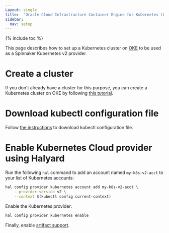 ```yaml
---
Layout: single
title:  "Oracle Cloud Infrastructure Container Engine for Kubernetes (OKE) Setup"
sidebar:
  nav: setup
---
```


{% include toc %}

This page describes how to set up a Kubernetes cluster on
[OKE](https://cloud.oracle.com/containers/kubernetes-engine/) to be used as a Spinnaker
Kubernetes v2 provider. 

# Create a cluster

If you don't already have a cluster for this purpose, you can create a
Kubernetes cluster on OKE by following [this tutorial](https://www.oracle.com/webfolder/technetwork/tutorials/obe/oci/oke-full/index.html).

# Download kubectl configuration file

Follow [the instructions](https://www.oracle.com/webfolder/technetwork/tutorials/obe/oci/oke-full/index.html#DownloadthekubeconfigFilefortheCluster)
to download kubectl configuration file.

# Enable Kubernetes Cloud provider using Halyard

Run the following `hal` command to add an account named `my-k8s-v2-acct` to your list of Kubernetes accounts:

```bash
hal config provider kubernetes account add my-k8s-v2-acct \
    --provider-version v2 \
    --context $(kubectl config current-context)
```
Enable the Kubernetes provider:

```bash
hal config provider kubernetes enable
```

Finally, enable [artifact support](/reference/artifacts-with-artifactsrewrite//#enabling-artifact-support).
